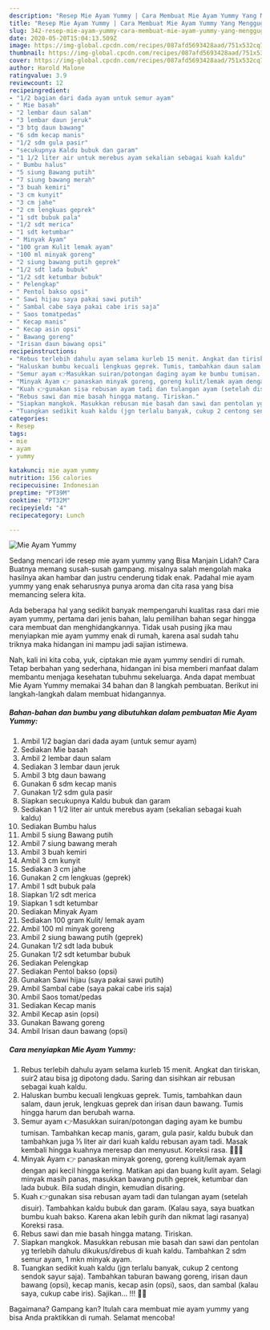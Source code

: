 ```yaml
---
description: "Resep Mie Ayam Yummy | Cara Membuat Mie Ayam Yummy Yang Menggugah Selera"
title: "Resep Mie Ayam Yummy | Cara Membuat Mie Ayam Yummy Yang Menggugah Selera"
slug: 342-resep-mie-ayam-yummy-cara-membuat-mie-ayam-yummy-yang-menggugah-selera
date: 2020-05-20T15:04:13.509Z
image: https://img-global.cpcdn.com/recipes/087afd5693428aad/751x532cq70/mie-ayam-yummy-foto-resep-utama.jpg
thumbnail: https://img-global.cpcdn.com/recipes/087afd5693428aad/751x532cq70/mie-ayam-yummy-foto-resep-utama.jpg
cover: https://img-global.cpcdn.com/recipes/087afd5693428aad/751x532cq70/mie-ayam-yummy-foto-resep-utama.jpg
author: Harold Malone
ratingvalue: 3.9
reviewcount: 12
recipeingredient:
- "1/2 bagian dari dada ayam untuk semur ayam"
- " Mie basah"
- "2 lembar daun salam"
- "3 lembar daun jeruk"
- "3 btg daun bawang"
- "6 sdm kecap manis"
- "1/2 sdm gula pasir"
- "secukupnya Kaldu bubuk dan garam"
- "1 1/2 liter air untuk merebus ayam sekalian sebagai kuah kaldu"
- " Bumbu halus"
- "5 siung Bawang putih"
- "7 siung bawang merah"
- "3 buah kemiri"
- "3 cm kunyit"
- "3 cm jahe"
- "2 cm lengkuas geprek"
- "1 sdt bubuk pala"
- "1/2 sdt merica"
- "1 sdt ketumbar"
- " Minyak Ayam"
- "100 gram Kulit lemak ayam"
- "100 ml minyak goreng"
- "2 siung bawang putih geprek"
- "1/2 sdt lada bubuk"
- "1/2 sdt ketumbar bubuk"
- " Pelengkap"
- " Pentol bakso opsi"
- " Sawi hijau saya pakai sawi putih"
- " Sambal cabe saya pakai cabe iris saja"
- " Saos tomatpedas"
- " Kecap manis"
- " Kecap asin opsi"
- " Bawang goreng"
- "Irisan daun bawang opsi"
recipeinstructions:
- "Rebus terlebih dahulu ayam selama kurleb 15 menit. Angkat dan tiriskan, suir2 atau bisa jg dipotong dadu. Saring dan sisihkan air rebusan sebagai kuah kaldu."
- "Haluskan bumbu kecuali lengkuas geprek. Tumis, tambahkan daun salam, daun jeruk, lengkuas geprek dan irisan daun bawang. Tumis hingga harum dan berubah warna."
- "Semur ayam 👉Masukkan suiran/potongan daging ayam ke bumbu tumisan. Tambahkan kecap manis, garam, gula pasir, kaldu bubuk dan tambahkan juga ⅓ liter air dari kuah kaldu rebusan ayam tadi. Masak kembali hingga kuahnya meresap dan menyusut. Koreksi rasa. 🎉🎉🎉"
- "Minyak Ayam 👉 panaskan minyak goreng, goreng kulit/lemak ayam dengan api kecil hingga kering. Matikan api dan buang kulit ayam. Selagi minyak masih panas, masukkan bawang putih geprek, ketumbar dan lada bubuk. Bila sudah dingin, kemudian disaring."
- "Kuah 👉gunakan sisa rebusan ayam tadi dan tulangan ayam (setelah disuir). Tambahkan kaldu bubuk dan garam. (Kalau saya, saya buatkan bumbu kuah bakso. Karena akan lebih gurih dan nikmat lagi rasanya) Koreksi rasa."
- "Rebus sawi dan mie basah hingga matang. Tiriskan."
- "Siapkan mangkok. Masukkan rebusan mie basah dan sawi dan pentolan yg terlebih dahulu dikukus/direbus di kuah kaldu. Tambahkan 2 sdm semur ayam, 1 mkn minyak ayam."
- "Tuangkan sedikit kuah kaldu (jgn terlalu banyak, cukup 2 centong sendok sayur saja). Tambahkan taburan bawang goreng, irisan daun bawang (opsi), kecap manis, kecap asin (opsi), saos, dan sambal (kalau saya, cukup cabe iris). Sajikan... !!! 🍜🍜"
categories:
- Resep
tags:
- mie
- ayam
- yummy

katakunci: mie ayam yummy 
nutrition: 156 calories
recipecuisine: Indonesian
preptime: "PT39M"
cooktime: "PT32M"
recipeyield: "4"
recipecategory: Lunch

---
```



![Mie Ayam Yummy](https://img-global.cpcdn.com/recipes/087afd5693428aad/751x532cq70/mie-ayam-yummy-foto-resep-utama.jpg)

Sedang mencari ide resep mie ayam yummy yang Bisa Manjain Lidah? Cara Buatnya memang susah-susah gampang. misalnya salah mengolah maka hasilnya akan hambar dan justru cenderung tidak enak. Padahal mie ayam yummy yang enak seharusnya punya aroma dan cita rasa yang bisa memancing selera kita.



Ada beberapa hal yang sedikit banyak mempengaruhi kualitas rasa dari mie ayam yummy, pertama dari jenis bahan, lalu pemilihan bahan segar hingga cara membuat dan menghidangkannya. Tidak usah pusing jika mau menyiapkan mie ayam yummy enak di rumah, karena asal sudah tahu triknya maka hidangan ini mampu jadi sajian istimewa.


Nah, kali ini kita coba, yuk, ciptakan mie ayam yummy sendiri di rumah. Tetap berbahan yang sederhana, hidangan ini bisa memberi manfaat dalam membantu menjaga kesehatan tubuhmu sekeluarga. Anda dapat membuat Mie Ayam Yummy memakai 34 bahan dan 8 langkah pembuatan. Berikut ini langkah-langkah dalam membuat hidangannya.

<!--inarticleads1-->

##### Bahan-bahan dan bumbu yang dibutuhkan dalam pembuatan Mie Ayam Yummy:

1. Ambil 1/2 bagian dari dada ayam (untuk semur ayam)
1. Sediakan  Mie basah
1. Ambil 2 lembar daun salam
1. Sediakan 3 lembar daun jeruk
1. Ambil 3 btg daun bawang
1. Gunakan 6 sdm kecap manis
1. Gunakan 1/2 sdm gula pasir
1. Siapkan secukupnya Kaldu bubuk dan garam
1. Sediakan 1 1/2 liter air untuk merebus ayam (sekalian sebagai kuah kaldu)
1. Sediakan  Bumbu halus
1. Ambil 5 siung Bawang putih
1. Ambil 7 siung bawang merah
1. Ambil 3 buah kemiri
1. Ambil 3 cm kunyit
1. Sediakan 3 cm jahe
1. Gunakan 2 cm lengkuas (geprek)
1. Ambil 1 sdt bubuk pala
1. Siapkan 1/2 sdt merica
1. Siapkan 1 sdt ketumbar
1. Sediakan  Minyak Ayam
1. Sediakan 100 gram Kulit/ lemak ayam
1. Ambil 100 ml minyak goreng
1. Ambil 2 siung bawang putih (geprek)
1. Gunakan 1/2 sdt lada bubuk
1. Gunakan 1/2 sdt ketumbar bubuk
1. Sediakan  Pelengkap
1. Sediakan  Pentol bakso (opsi)
1. Gunakan  Sawi hijau (saya pakai sawi putih)
1. Ambil  Sambal cabe (saya pakai cabe iris saja)
1. Ambil  Saos tomat/pedas
1. Sediakan  Kecap manis
1. Ambil  Kecap asin (opsi)
1. Gunakan  Bawang goreng
1. Ambil Irisan daun bawang (opsi)




<!--inarticleads2-->

##### Cara menyiapkan Mie Ayam Yummy:

1. Rebus terlebih dahulu ayam selama kurleb 15 menit. Angkat dan tiriskan, suir2 atau bisa jg dipotong dadu. Saring dan sisihkan air rebusan sebagai kuah kaldu.
1. Haluskan bumbu kecuali lengkuas geprek. Tumis, tambahkan daun salam, daun jeruk, lengkuas geprek dan irisan daun bawang. Tumis hingga harum dan berubah warna.
1. Semur ayam 👉Masukkan suiran/potongan daging ayam ke bumbu tumisan. Tambahkan kecap manis, garam, gula pasir, kaldu bubuk dan tambahkan juga ⅓ liter air dari kuah kaldu rebusan ayam tadi. Masak kembali hingga kuahnya meresap dan menyusut. Koreksi rasa. 🎉🎉🎉
1. Minyak Ayam 👉 panaskan minyak goreng, goreng kulit/lemak ayam dengan api kecil hingga kering. Matikan api dan buang kulit ayam. Selagi minyak masih panas, masukkan bawang putih geprek, ketumbar dan lada bubuk. Bila sudah dingin, kemudian disaring.
1. Kuah 👉gunakan sisa rebusan ayam tadi dan tulangan ayam (setelah disuir). Tambahkan kaldu bubuk dan garam. (Kalau saya, saya buatkan bumbu kuah bakso. Karena akan lebih gurih dan nikmat lagi rasanya) Koreksi rasa.
1. Rebus sawi dan mie basah hingga matang. Tiriskan.
1. Siapkan mangkok. Masukkan rebusan mie basah dan sawi dan pentolan yg terlebih dahulu dikukus/direbus di kuah kaldu. Tambahkan 2 sdm semur ayam, 1 mkn minyak ayam.
1. Tuangkan sedikit kuah kaldu (jgn terlalu banyak, cukup 2 centong sendok sayur saja). Tambahkan taburan bawang goreng, irisan daun bawang (opsi), kecap manis, kecap asin (opsi), saos, dan sambal (kalau saya, cukup cabe iris). Sajikan... !!! 🍜🍜




Bagaimana? Gampang kan? Itulah cara membuat mie ayam yummy yang bisa Anda praktikkan di rumah. Selamat mencoba!
